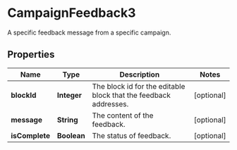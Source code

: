 

# CampaignFeedback3

A specific feedback message from a specific campaign.

## Properties

| Name | Type | Description | Notes |
|------------ | ------------- | ------------- | -------------|
|**blockId** | **Integer** | The block id for the editable block that the feedback addresses. |  [optional] |
|**message** | **String** | The content of the feedback. |  [optional] |
|**isComplete** | **Boolean** | The status of feedback. |  [optional] |



